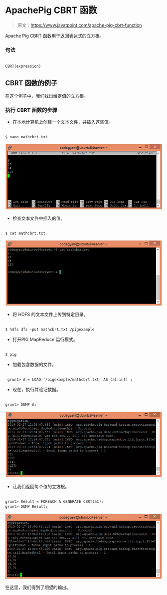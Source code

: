 # ApachePig CBRT 函数

> 原文：<https://www.javatpoint.com/apache-pig-cbrt-function>

Apache Pig CBRT 函数用于返回表达式的立方根。

### 句法

```

CBRT(expression)

```

## CBRT 函数的例子

在这个例子中，我们找出给定值的立方根。

### 执行 CBRT 函数的步骤

*   在本地计算机上创建一个文本文件，并插入这些值。

```

$ nano mathcbrt.txt

```

![Apache Pig CBRT Function](img/e759f2d8ff993c45b57c83859c87b7f7.png)

*   检查文本文件中插入的值。

```

$ cat mathcbrt.txt

```

![Apache Pig CBRT Function](img/6ececabf95f43845c640377133ff9e5e.png)

*   将 HDFS 的文本文件上传到特定目录。

```

$ hdfs dfs -put mathcbrt.txt /pigexample

```

*   打开PIG MapReduce 运行模式。

```

$ pig

```

*   加载包含数据的文件。

```

 grunt> A = LOAD '/pigexample/mathcbrt.txt' AS (a1:int) ;

```

*   现在，执行并验证数据。

```

grunt> DUMP A;

```

![Apache Pig CBRT Function](img/e2feb105f36e03ee62a9ddb4f2c48185.png)

*   让我们返回每个值的立方根。

```

grunt> Result = FOREACH A GENERATE CBRT(a1);
grunt> DUMP Result;

```

![Apache Pig CBRT Function](img/57b35b7c0557833cc5187aaafffcbf42.png)

在这里，我们得到了期望的输出。